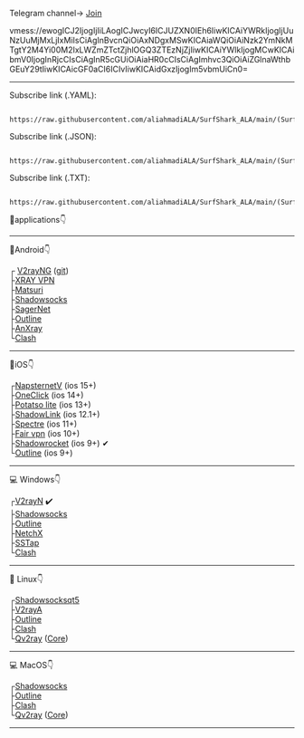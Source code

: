 Telegram channel-> [Join](https://t.me/SurfShark_ALA)
 
vmess://ewogICJ2IjogIjIiLAogICJwcyI6ICJUZXN0IEh6IiwKICAiYWRkIjogIjUuNzUuMjMxLjIxMiIsCiAgInBvcnQiOiAxNDgxMSwKICAiaWQiOiAiNzk2YmNkMTgtY2M4Yi00M2IxLWZmZTctZjhlOGQ3ZTEzNjZjIiwKICAiYWlkIjogMCwKICAibmV0IjogInRjcCIsCiAgInR5cGUiOiAiaHR0cCIsCiAgImhvc3QiOiAiZGlnaWthbGEuY29tIiwKICAicGF0aCI6ICIvIiwKICAidGxzIjogIm5vbmUiCn0=

---------------------------------------------------------------------------------------------------- 
Subscribe link (.YAML): 
 
     https://raw.githubusercontent.com/aliahmadiALA/SurfShark_ALA/main/(SurfShark_ALA).yaml

Subscribe link (.JSON): 

     https://raw.githubusercontent.com/aliahmadiALA/SurfShark_ALA/main/(Surfshark_ALA).json

Subscribe link (.TXT):

     https://raw.githubusercontent.com/aliahmadiALA/SurfShark_ALA/main/(Surfshark_ALA).txt


 
🔰applications👇

----------------------------------------------------------------------------------------------------                                                                                                   
📱Android👇
 
┌ [V2rayNG](https://play.google.com/store/apps/details?id=com.v2ray.ang)  ([git](https://github.com/2dust/v2rayNG/releases))                   
├[XRAY VPN](https://play.google.com/store/apps/details?id=vpn.v2ray.xray)                                                                     
├[Matsuri](https://github.com/MatsuriDayo/Matsuri/releases)                                                                                   
├[Shadowsocks](https://play.google.com/store/apps/details?id=com.github.shadowsocks)                                                           
├[SagerNet](https://play.google.com/store/apps/details?id=io.nekohasekai.sagernet&gl)                                                         
├[Outline](https://play.google.com/store/apps/details?id=org.outline.android.client)                                                           
├[AnXray](https://t.me/SagerNetApks/923)                                                                                                       
└[Clash](https://play.google.com/store/apps/details?id=com.github.kr328.clash)
 

----------------------------------------------------------------------------------------------------                                                                                                                                             

📱iOS👇
 
┌[NapsternetV](https://apps.apple.com/us/app/napsternetv/id1629465476) (ios 15+)                                                                 
├[OneClick](https://apps.apple.com/us/app/oneclick-safe-easy-fast/id1545555197) (ios 14+)                                                       
├[Potatso lite](https://apps.apple.com/us/app/potatso-lite/id1239860606) (ios 13+)                                                               
├[ShadowLink](https://apps.apple.com/us/app/shadowlink-shadowsocks-vpn/id1439686518) (ios 12.1+)                                                 
├[Spectre](https://apps.apple.com/us/app/spectre-vpn/id1508712998) (ios 11+)                                                                     
├[Fair vpn](https://apps.apple.com/us/app/fair-vpn/id1533873488) (ios 10+)                                                                       
├[Shadowrocket](https://apps.apple.com/us/app/shadowrocket/id932747118) (ios 9+) ✔                                                               
└[Outline](https://apps.apple.com/us/app/outline-app/id1356177741) (ios 9+)                                                                     

---------------------------------------------------------------------------------------------------- 
 
💻 Windows👇
 
┌[V2rayN](https://github.com/2dust/v2rayN/releases/download/5.37/v2rayN-Core.zip) ✔️                                                           
├[Shadowsocks](https://github.com/shadowsocks/shadowsocks-windows/releases/download/4.4.1.0/Shadowsocks-4.4.1.0.zip)                         
├[Outline](https://raw.githubusercontent.com/Jigsaw-Code/outline-releases/master/client/stable/Outline-Client.exe)                           
├[NetchX](https://github.com/netchx/netch/releases/download/1.9.7/Netch.7z)                                                                   
├[SSTap](https://github.com/mayunbaba2/SSTap-beta-setup/raw/master/SSTap-beta-setup-1.1.0.1.exe.7z)                                           
└[Clash](https://github.com/Fndroid/clash_for_windows_pkg/releases/download/0.20.5/Clash.for.Windows.Setup.0.20.5.arm64.exe)                 

----------------------------------------------------------------------------------------------------

🐧 Linux👇
 
┌[Shadowsocksqt5](https://github.com/shadowsocks/shadowsocks-qt5/wiki/Installation)  
├[V2rayA](https://github.com/v2rayA/v2rayA/releases)                                                                     
├[Outline](https://raw.githubusercontent.com/Jigsaw-Code/outline-releases/master/client/stable/Outline-Client.AppImage)                   
├[Clash](https://github.com/Fndroid/clash_for_windows_pkg/releases/download/0.20.7/Clash.for.Windows-0.20.7-x64-linux.tar.gz)                   
└[Qv2ray](https://github.com/Qv2ray/Qv2ray/releases) ([Core](https://github.com/v2fly/v2ray-core/releases/)) 
                    

----------------------------------------------------------------------------------------------------
 
💻 MacOS👇
 
┌[Shadowsocks](https://github.com/shadowsocks/ShadowsocksX-NG/releases/download/v1.9.4/ShadowsocksX-NG.1.9.4.zip)                 
├[Outline](https://apps.apple.com/us/app/outline-app/id1356177741)                  
├[Clash](https://github.com/Fndroid/clash_for_windows_pkg/releases/download/0.19.5/Clash.for.Windows-0.19.5.dmg)                 
└[Qv2ray](https://github.com/Qv2ray/Qv2ray/releases) ([Core](https://github.com/XTLS/Xray-core/releases))                
                           
---------------------------------------------------------------------------------------------------- 
